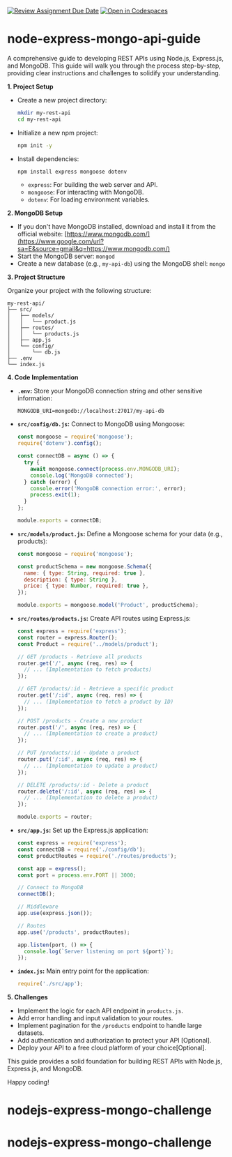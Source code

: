 [![Review Assignment Due Date](https://classroom.github.com/assets/deadline-readme-button-22041afd0340ce965d47ae6ef1cefeee28c7c493a6346c4f15d667ab976d596c.svg)](https://classroom.github.com/a/FXVIzwQ3)
[![Open in Codespaces](https://classroom.github.com/assets/launch-codespace-2972f46106e565e64193e422d61a12cf1da4916b45550586e14ef0a7c637dd04.svg)](https://classroom.github.com/open-in-codespaces?assignment_repo_id=17128988)
# node-express-mongo-api-guide

A comprehensive guide to developing REST APIs using Node.js, Express.js, and MongoDB. This guide will walk you through the process step-by-step, providing clear instructions and challenges to solidify your understanding.

**1. Project Setup**

  * Create a new project directory:
    ```bash
    mkdir my-rest-api
    cd my-rest-api
    ```
  * Initialize a new npm project:
    ```bash
    npm init -y
    ```
  * Install dependencies:
    ```bash
    npm install express mongoose dotenv
    ```
      * `express`: For building the web server and API.
      * `mongoose`: For interacting with MongoDB.
      * `dotenv`: For loading environment variables.

**2. MongoDB Setup**

  * If you don't have MongoDB installed, download and install it from the official website: [https://www.mongodb.com/](https://www.google.com/url?sa=E&source=gmail&q=https://www.mongodb.com/)
  * Start the MongoDB server: `mongod`
  * Create a new database (e.g., `my-api-db`) using the MongoDB shell: `mongo`

**3. Project Structure**

Organize your project with the following structure:

```
my-rest-api/
├── src/
│   ├── models/
│   │   └── product.js
│   ├── routes/
│   │   └── products.js
│   ├── app.js
│   └── config/
│       └── db.js
├── .env
└── index.js

```

**4. Code Implementation**

  * **`.env`:** Store your MongoDB connection string and other sensitive information:
    ```
    MONGODB_URI=mongodb://localhost:27017/my-api-db
    ```
  * **`src/config/db.js`:** Connect to MongoDB using Mongoose:
    ```javascript
    const mongoose = require('mongoose');
    require('dotenv').config();

    const connectDB = async () => {
      try {
        await mongoose.connect(process.env.MONGODB_URI);
        console.log('MongoDB connected');
      } catch (error) {
        console.error('MongoDB connection error:', error);
        process.exit(1);
      }
    };

    module.exports = connectDB;
    ```
  * **`src/models/product.js`:** Define a Mongoose schema for your data (e.g., products):
    ```javascript
    const mongoose = require('mongoose');

    const productSchema = new mongoose.Schema({
      name: { type: String, required: true },
      description: { type: String },
      price: { type: Number, required: true },
    });

    module.exports = mongoose.model('Product', productSchema);
    ```
  * **`src/routes/products.js`:** Create API routes using Express.js:
    ```javascript
    const express = require('express');
    const router = express.Router();
    const Product = require('../models/product');

    // GET /products - Retrieve all products
    router.get('/', async (req, res) => {
      // ... (Implementation to fetch products)
    });

    // GET /products/:id - Retrieve a specific product
    router.get('/:id', async (req, res) => {
      // ... (Implementation to fetch a product by ID)
    });

    // POST /products - Create a new product
    router.post('/', async (req, res) => {
      // ... (Implementation to create a product)
    });

    // PUT /products/:id - Update a product
    router.put('/:id', async (req, res) => {
      // ... (Implementation to update a product)
    });

    // DELETE /products/:id - Delete a product
    router.delete('/:id', async (req, res) => {
      // ... (Implementation to delete a product)
    });

    module.exports = router;
    ```
  * **`src/app.js`:** Set up the Express.js application:
    ```javascript
    const express = require('express');
    const connectDB = require('./config/db');
    const productRoutes = require('./routes/products');

    const app = express();
    const port = process.env.PORT || 3000;

    // Connect to MongoDB
    connectDB();

    // Middleware
    app.use(express.json());

    // Routes
    app.use('/products', productRoutes);

    app.listen(port, () => {
      console.log(`Server listening on port ${port}`);
    });
    ```
  * **`index.js`:** Main entry point for the application:
    ```javascript
    require('./src/app');
    ```

**5. Challenges**

  * Implement the logic for each API endpoint in `products.js`.
  * Add error handling and input validation to your routes.
  * Implement pagination for the `/products` endpoint to handle large datasets.
  * Add authentication and authorization to protect your API [Optional].
  * Deploy your API to a free cloud platform of your choice[Optional].

This guide provides a solid foundation for building REST APIs with Node.js, Express.js, and MongoDB. 

Happy coding\!
# nodejs-express-mongo-challenge
# nodejs-express-mongo-challenge
